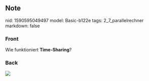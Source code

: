 ## Note
nid: 1590595049497
model: Basic-b122e
tags: 2_7_parallelrechner
markdown: false

### Front
Wie funktioniert <b>Time-Sharing</b>?

### Back
<img src="paste-93edb65a24086f1fddd8c9432b95722659c87b94.jpg">
